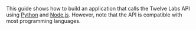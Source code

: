 This guide shows how to build an application that calls the Twelve Labs API using [Python](https://www.python.org/) and [Node.js](https://nodejs.org/en/). However, note that the API  is compatible with most programming languages.

